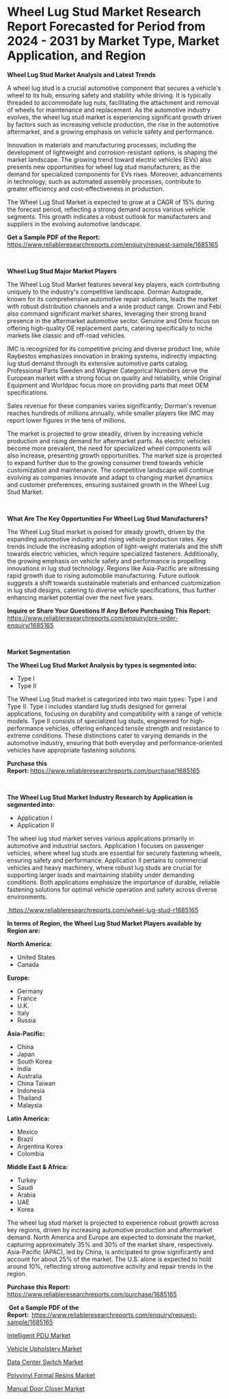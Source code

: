 <p><h1>Wheel Lug Stud Market Research Report Forecasted for Period from 2024 -  2031 by Market Type, Market Application, and Region</h1></p><p><strong>Wheel Lug Stud Market Analysis and Latest Trends</strong></p>
<p><p>A wheel lug stud is a crucial automotive component that secures a vehicle's wheel to its hub, ensuring safety and stability while driving. It is typically threaded to accommodate lug nuts, facilitating the attachment and removal of wheels for maintenance and replacement. As the automotive industry evolves, the wheel lug stud market is experiencing significant growth driven by factors such as increasing vehicle production, the rise in the automotive aftermarket, and a growing emphasis on vehicle safety and performance.</p><p>Innovation in materials and manufacturing processes, including the development of lightweight and corrosion-resistant options, is shaping the market landscape. The growing trend toward electric vehicles (EVs) also presents new opportunities for wheel lug stud manufacturers, as the demand for specialized components for EVs rises. Moreover, advancements in technology, such as automated assembly processes, contribute to greater efficiency and cost-effectiveness in production.</p><p>The Wheel Lug Stud Market is expected to grow at a CAGR of 15% during the forecast period, reflecting a strong demand across various vehicle segments. This growth indicates a robust outlook for manufacturers and suppliers in the evolving automotive landscape.</p></p>
<p><strong>Get a Sample PDF of the Report:&nbsp;</strong> <a href="https://www.reliableresearchreports.com/enquiry/request-sample/1685165?utm_campaign=40&utm_medium=2&utm_source=Github&utm_content=ia&utm_term=16102024&utm_id=wheel-lug-stud">https://www.reliableresearchreports.com/enquiry/request-sample/1685165</a></p>
<p>&nbsp;</p>
<p><strong>Wheel Lug Stud Major Market Players</strong></p>
<p><p>The Wheel Lug Stud Market features several key players, each contributing uniquely to the industry's competitive landscape. Dorman Autograde, known for its comprehensive automotive repair solutions, leads the market with robust distribution channels and a wide product range. Crown and Febi also command significant market shares, leveraging their strong brand presence in the aftermarket automotive sector. Genuine and Omix focus on offering high-quality OE replacement parts, catering specifically to niche markets like classic and off-road vehicles.</p><p>IMC is recognized for its competitive pricing and diverse product line, while Raybestos emphasizes innovation in braking systems, indirectly impacting lug stud demand through its extensive automotive parts catalog. Professional Parts Sweden and Wagner Categorical Numbers serve the European market with a strong focus on quality and reliability, while Original Equipment and Worldpac focus more on providing parts that meet OEM specifications.</p><p>Sales revenue for these companies varies significantly; Dorman's revenue reaches hundreds of millions annually, while smaller players like IMC may report lower figures in the tens of millions. </p><p>The market is projected to grow steadily, driven by increasing vehicle production and rising demand for aftermarket parts. As electric vehicles become more prevalent, the need for specialized wheel components will also increase, presenting growth opportunities. The market size is projected to expand further due to the growing consumer trend towards vehicle customization and maintenance. The competitive landscape will continue evolving as companies innovate and adapt to changing market dynamics and customer preferences, ensuring sustained growth in the Wheel Lug Stud Market.</p></p>
<p>&nbsp;</p>
<p><strong>What Are The Key Opportunities For Wheel Lug Stud Manufacturers?</strong></p>
<p><p>The Wheel Lug Stud market is poised for steady growth, driven by the expanding automotive industry and rising vehicle production rates. Key trends include the increasing adoption of light-weight materials and the shift towards electric vehicles, which require specialized fasteners. Additionally, the growing emphasis on vehicle safety and performance is propelling innovations in lug stud technology. Regions like Asia-Pacific are witnessing rapid growth due to rising automobile manufacturing. Future outlook suggests a shift towards sustainable materials and enhanced customization in lug stud designs, catering to diverse vehicle specifications, thus further enhancing market potential over the next five years.</p></p>
<p><strong>Inquire or Share Your Questions If Any Before Purchasing This Report:</strong> <a href="https://www.reliableresearchreports.com/enquiry/pre-order-enquiry/1685165?utm_campaign=40&utm_medium=2&utm_source=Github&utm_content=ia&utm_term=16102024&utm_id=wheel-lug-stud">https://www.reliableresearchreports.com/enquiry/pre-order-enquiry/1685165</a></p>
<p>&nbsp;</p>
<p><strong>Market Segmentation</strong></p>
<p><strong>The Wheel Lug Stud Market Analysis by types is segmented into:</strong></p>
<p><ul><li>Type I</li><li>Type II</li></ul></p>
<p><p>The Wheel Lug Stud market is categorized into two main types: Type I and Type II. Type I includes standard lug studs designed for general applications, focusing on durability and compatibility with a range of vehicle models. Type II consists of specialized lug studs, engineered for high-performance vehicles, offering enhanced tensile strength and resistance to extreme conditions. These distinctions cater to varying demands in the automotive industry, ensuring that both everyday and performance-oriented vehicles have appropriate fastening solutions.</p></p>
<p><strong>Purchase this Report:&nbsp;</strong><a href="https://www.reliableresearchreports.com/purchase/1685165?utm_campaign=40&utm_medium=2&utm_source=Github&utm_content=ia&utm_term=16102024&utm_id=wheel-lug-stud">https://www.reliableresearchreports.com/purchase/1685165</a></p>
<p>&nbsp;</p>
<p><strong>The Wheel Lug Stud Market Industry Research by Application is segmented into:</strong></p>
<p><ul><li>Application I</li><li>Application II</li></ul></p>
<p><p>The wheel lug stud market serves various applications primarily in automotive and industrial sectors. Application I focuses on passenger vehicles, where wheel lug studs are essential for securely fastening wheels, ensuring safety and performance. Application II pertains to commercial vehicles and heavy machinery, where robust lug studs are crucial for supporting larger loads and maintaining stability under demanding conditions. Both applications emphasize the importance of durable, reliable fastening solutions for optimal vehicle operation and safety across diverse environments.</p></p>
<p><a href="https://www.reliableresearchreports.com/wheel-lug-stud-r1685165?utm_campaign=40&utm_medium=2&utm_source=Github&utm_content=ia&utm_term=16102024&utm_id=wheel-lug-stud">&nbsp;https://www.reliableresearchreports.com/wheel-lug-stud-r1685165</a></p>
<p><strong>In terms of Region, the Wheel Lug Stud Market Players available by Region are:</strong></p>
<p>
    <p> <strong> North America: </strong>
        <ul>
            <li>United States</li>
            <li>Canada</li>
        </ul>
        </p> 
    <p> <strong> Europe: </strong>
        <ul>
            <li>Germany</li>
            <li>France</li>
            <li>U.K.</li>
            <li>Italy</li>
            <li>Russia</li>
        </ul>
        </p> 
    <p> <strong> Asia-Pacific: </strong>
        <ul>
            <li>China</li>
            <li>Japan</li>
            <li>South Korea</li>
            <li>India</li>
            <li>Australia</li>
            <li>China Taiwan</li>
            <li>Indonesia</li>
            <li>Thailand</li>
            <li>Malaysia</li>
        </ul>
        </p> 
    <p> <strong> Latin America: </strong>
        <ul>
            <li>Mexico</li>
            <li>Brazil</li>
            <li>Argentina Korea</li>
            <li>Colombia</li>
        </ul>
        </p> 
    <p> <strong> Middle East & Africa: </strong>
        <ul>
            <li>Turkey</li>
            <li>Saudi</li>
            <li>Arabia</li>
            <li>UAE</li>
            <li>Korea</li>
        </ul>
    </p>
    </p>
<p><p>The wheel lug stud market is projected to experience robust growth across key regions, driven by increasing automotive production and aftermarket demand. North America and Europe are expected to dominate the market, capturing approximately 35% and 30% of the market share, respectively. Asia-Pacific (APAC), led by China, is anticipated to grow significantly and account for about 25% of the market. The U.S. alone is expected to hold around 10%, reflecting strong automotive activity and repair trends in the region.</p></p>
<p><strong>Purchase this Report: </strong><a href="https://www.reliableresearchreports.com/purchase/1685165?utm_campaign=40&utm_medium=2&utm_source=Github&utm_content=ia&utm_term=16102024&utm_id=wheel-lug-stud">https://www.reliableresearchreports.com/purchase/1685165</a></p>
<p>&nbsp;<strong>Get a Sample PDF of the Report:&nbsp;&nbsp;</strong><a href="https://www.reliableresearchreports.com/enquiry/request-sample/1685165?utm_campaign=40&utm_medium=2&utm_source=Github&utm_content=ia&utm_term=16102024&utm_id=wheel-lug-stud">https://www.reliableresearchreports.com/enquiry/request-sample/1685165</a></p>
<p><strong></strong></p>
<p><p><a href="https://issuu.com/reportprime-2/docs/intelligent-pdu-market-size-2030.pp_b4b133ab03f520?utm_campaign=40&utm_medium=2&utm_source=Github&utm_content=ia&utm_term=16102024&utm_id=wheel-lug-stud">Intelligent PDU Market</a></p><p><a href="https://www.linkedin.com/pulse/vehicle-upholstery-market-analysis-product-segmentation-regional-rhphc?trk=public_post_embed_feed-article-content&utm_campaign=40&utm_medium=2&utm_source=Github&utm_content=ia&utm_term=16102024&utm_id=wheel-lug-stud">Vehicle Upholstery Market</a></p><p><a href="https://issuu.com/reportprime-2/docs/data-center-switch-market-size-2030_5ca27683f1bf84?utm_campaign=40&utm_medium=2&utm_source=Github&utm_content=ia&utm_term=16102024&utm_id=wheel-lug-stud">Data Center Switch Market</a></p><p><a href="https://github.com/aiko92han/Market-Research-Report-List-1/blob/main/polyvinyl-formal-resins-market.md?utm_campaign=40&utm_medium=2&utm_source=Github&utm_content=ia&utm_term=16102024&utm_id=wheel-lug-stud">Polyvinyl Formal Resins Market</a></p><p><a href="https://github.com/michaelhall412/Market-Research-Report-List-1/blob/main/manual-door-closer-market.md?utm_campaign=40&utm_medium=2&utm_source=Github&utm_content=ia&utm_term=16102024&utm_id=wheel-lug-stud">Manual Door Closer Market</a></p></p>